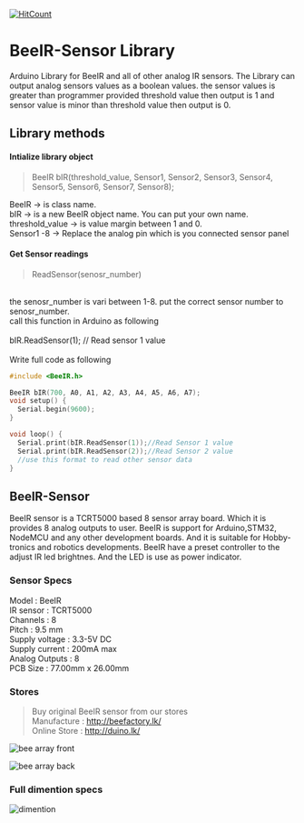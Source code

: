 [![HitCount](http://hits.dwyl.io/yashodhalakshana/BeeIR-Sensor.svg)](http://hits.dwyl.io/yashodhalakshana/BeeIR-Sensor)
# BeeIR-Sensor Library

Arduino Library for BeeIR and all of other analog IR sensors. The Library can output analog sensors values as a boolean values. the sensor values is greater than programmer provided threshold value then output is 1 and sensor value is minor than threshold value then output is 0. <br />
## Library methods
#### Intialize library object
> BeeIR bIR(threshold_value, Sensor1, Sensor2, Sensor3, Sensor4, Sensor5, Sensor6, Sensor7, Sensor8); <br />

BeeIR           -> is class name. <br />
bIR             -> is a new BeeIR object name. You can put your own name. <br />
threshold_value -> is value margin between 1 and 0. <br />
Sensor1 -8      -> Replace the analog pin which is you connected sensor panel <br />

#### Get Sensor readings

> ReadSensor(senosr_number)
<br />
the senosr_number is vari between 1-8. put the correct sensor number to senosr_number. <br />
call this function in Arduino as following <br /><br />
bIR.ReadSensor(1); // Read sensor 1 value <br /><br />
Write full code as following

```cpp
#include <BeeIR.h>

BeeIR bIR(700, A0, A1, A2, A3, A4, A5, A6, A7);
void setup() {
  Serial.begin(9600);
}

void loop() {
  Serial.print(bIR.ReadSensor(1));//Read Sensor 1 value
  Serial.print(bIR.ReadSensor(2));//Read Sensor 2 value
  //use this format to read other sensor data 
}
```

## BeeIR-Sensor

BeeIR sensor is a TCRT5000 based 8 sensor array board. Which it is provides 8 analog outputs to user. BeeIR is support for Arduino,STM32, NodeMCU and any other development boards. And it is suitable for Hobby-tronics and robotics developments.  BeeIR have a preset controller to the adjust IR led brightnes. And the LED is use as power indicator.
### Sensor Specs
Model : BeeIR <br />
IR sensor : TCRT5000 <br />
Channels : 8 <br />
Pitch : 9.5 mm <br />
Supply voltage : 3.3-5V DC <br />
Supply current : 200mA max <br />
Analog Outputs : 8 <br />
PCB Size : 77.00mm x 26.00mm <br />
### Stores
>Buy original BeeIR sensor from our stores <br />
Manufacture : http://beefactory.lk/ <br />
Online Store : http://duino.lk/ <br />
 
![bee array front](https://user-images.githubusercontent.com/34935773/42123493-ba085c64-7c70-11e8-8f6e-3d8b62c1ea20.png)

![bee array back](https://user-images.githubusercontent.com/34935773/42123495-babdb00a-7c70-11e8-9eb8-110664e32b87.png)

### Full dimention specs

![dimention](https://user-images.githubusercontent.com/34935773/42123494-ba82d0e8-7c70-11e8-8c65-80ce2ef144e6.png)
